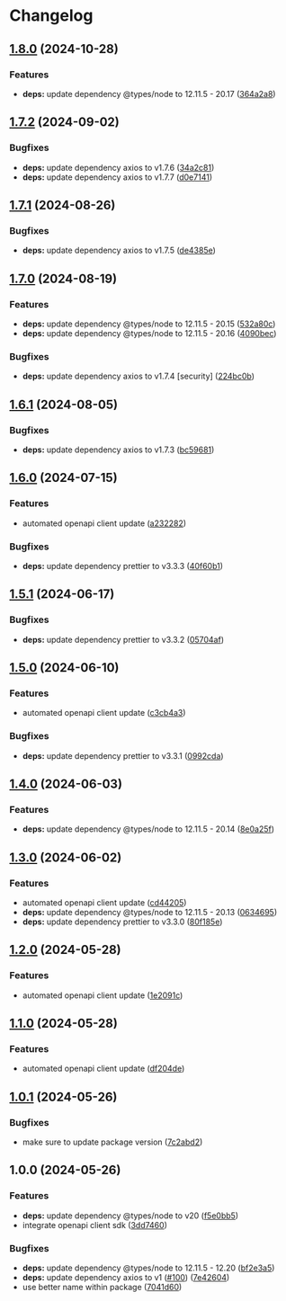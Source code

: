 # Changelog

## [1.8.0](https://github.com/gopad/gopad-js/compare/v1.7.2...v1.8.0) (2024-10-28)


### Features

* **deps:** update dependency @types/node to 12.11.5 - 20.17 ([364a2a8](https://github.com/gopad/gopad-js/commit/364a2a8430184365c2ad10b352edf09e47bada90))

## [1.7.2](https://github.com/gopad/gopad-js/compare/v1.7.1...v1.7.2) (2024-09-02)


### Bugfixes

* **deps:** update dependency axios to v1.7.6 ([34a2c81](https://github.com/gopad/gopad-js/commit/34a2c812781325ecbb901cc172a906156bf51e7c))
* **deps:** update dependency axios to v1.7.7 ([d0e7141](https://github.com/gopad/gopad-js/commit/d0e7141816b603c5140671935d6c9b84427e99f8))

## [1.7.1](https://github.com/gopad/gopad-js/compare/v1.7.0...v1.7.1) (2024-08-26)


### Bugfixes

* **deps:** update dependency axios to v1.7.5 ([de4385e](https://github.com/gopad/gopad-js/commit/de4385ebc5b03a2b853df1245f8b569164d0ffa2))

## [1.7.0](https://github.com/gopad/gopad-js/compare/v1.6.1...v1.7.0) (2024-08-19)


### Features

* **deps:** update dependency @types/node to 12.11.5 - 20.15 ([532a80c](https://github.com/gopad/gopad-js/commit/532a80c7d0c3fa2db71ba1a079949089ccd9fccf))
* **deps:** update dependency @types/node to 12.11.5 - 20.16 ([4090bec](https://github.com/gopad/gopad-js/commit/4090bec638d208ba22255b8f50958c4f789af113))


### Bugfixes

* **deps:** update dependency axios to v1.7.4 [security] ([224bc0b](https://github.com/gopad/gopad-js/commit/224bc0b6f5304c78983bbbed7c65d46f136704ce))

## [1.6.1](https://github.com/gopad/gopad-js/compare/v1.6.0...v1.6.1) (2024-08-05)


### Bugfixes

* **deps:** update dependency axios to v1.7.3 ([bc59681](https://github.com/gopad/gopad-js/commit/bc596817f0beef9f481325d7dc6782b70f69b3c5))

## [1.6.0](https://github.com/gopad/gopad-js/compare/v1.5.1...v1.6.0) (2024-07-15)


### Features

* automated openapi client update ([a232282](https://github.com/gopad/gopad-js/commit/a232282ce84edc0e77290472e98af24fd5e5afb8))


### Bugfixes

* **deps:** update dependency prettier to v3.3.3 ([40f60b1](https://github.com/gopad/gopad-js/commit/40f60b1c474e987f13331268d8c8e600eb90f337))

## [1.5.1](https://github.com/gopad/gopad-js/compare/v1.5.0...v1.5.1) (2024-06-17)


### Bugfixes

* **deps:** update dependency prettier to v3.3.2 ([05704af](https://github.com/gopad/gopad-js/commit/05704af1381e67507e47a19e7f73c5b70164a0cf))

## [1.5.0](https://github.com/gopad/gopad-js/compare/v1.4.0...v1.5.0) (2024-06-10)


### Features

* automated openapi client update ([c3cb4a3](https://github.com/gopad/gopad-js/commit/c3cb4a3f3d9ee15e121b15bafcbd660c022af0e8))


### Bugfixes

* **deps:** update dependency prettier to v3.3.1 ([0992cda](https://github.com/gopad/gopad-js/commit/0992cdaf863e14d70c2ac5cf267e0d66b3c1b139))

## [1.4.0](https://github.com/gopad/gopad-js/compare/v1.3.0...v1.4.0) (2024-06-03)


### Features

* **deps:** update dependency @types/node to 12.11.5 - 20.14 ([8e0a25f](https://github.com/gopad/gopad-js/commit/8e0a25fadd96f0063e2b2230cff86daad2389505))

## [1.3.0](https://github.com/gopad/gopad-js/compare/v1.2.0...v1.3.0) (2024-06-02)


### Features

* automated openapi client update ([cd44205](https://github.com/gopad/gopad-js/commit/cd4420596825f5f176a28fc8eb95631843f691a0))
* **deps:** update dependency @types/node to 12.11.5 - 20.13 ([0634695](https://github.com/gopad/gopad-js/commit/0634695ee5b795ec716422400e0625f0afef3ff4))
* **deps:** update dependency prettier to v3.3.0 ([80f185e](https://github.com/gopad/gopad-js/commit/80f185e6ba47ee4f504de1a927c8245a592f2716))

## [1.2.0](https://github.com/gopad/gopad-js/compare/v1.1.0...v1.2.0) (2024-05-28)


### Features

* automated openapi client update ([1e2091c](https://github.com/gopad/gopad-js/commit/1e2091c6080ecc6fd8fc55a742709836447730a4))

## [1.1.0](https://github.com/gopad/gopad-js/compare/v1.0.1...v1.1.0) (2024-05-28)


### Features

* automated openapi client update ([df204de](https://github.com/gopad/gopad-js/commit/df204de5a528c9d20c35f9b3d26ae0d46eb9d420))

## [1.0.1](https://github.com/gopad/gopad-js/compare/v1.0.0...v1.0.1) (2024-05-26)


### Bugfixes

* make sure to update package version ([7c2abd2](https://github.com/gopad/gopad-js/commit/7c2abd226d6996bb9f792ae796c28f6b26750265))

## 1.0.0 (2024-05-26)


### Features

* **deps:** update dependency @types/node to v20 ([f5e0bb5](https://github.com/gopad/gopad-js/commit/f5e0bb5afb3e39f147268170802f7baaae836714))
* integrate openapi client sdk ([3dd7460](https://github.com/gopad/gopad-js/commit/3dd7460cc60cc8496040715205ccede37c5df4c6))


### Bugfixes

* **deps:** update dependency @types/node to 12.11.5 - 12.20 ([bf2e3a5](https://github.com/gopad/gopad-js/commit/bf2e3a5a982081316ccff0839071930086eb79bf))
* **deps:** update dependency axios to v1 ([#100](https://github.com/gopad/gopad-js/issues/100)) ([7e42604](https://github.com/gopad/gopad-js/commit/7e42604632334125783762d7fde254342dd342b9))
* use better name within package ([7041d60](https://github.com/gopad/gopad-js/commit/7041d60254e1e60272aaece26d1a55b03dd1a5c4))
